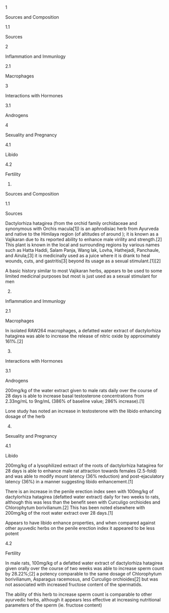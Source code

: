 1

Sources and Composition

1.1

Sources

2

Inflammation and Immunlogy

2.1

Macrophages

3

Interactions with Hormones

3.1

Androgens

4

Sexuality and Pregnancy

4.1

Libido

4.2

Fertility

1.

Sources and Composition

1.1

Sources

Dactylorhiza hatagirea (from the orchid family orchidaceae and synonymous with Orchis macula[1]) is an aphrodisiac herb from Ayurveda and native to the Himilaya region (of altitudes of around ); it is known as a Vajikaran due to its reported ability to enhance male virility and strength.[2] This plant is known in the local and surrounding regions by various names such as Hatta Haddi, Salam Panja, Wang lak, Lovha, Hathejadi, Panchaule, and Airula;[3] it is medicinally used as a juice where it is drank to heal wounds, cuts, and gastritis[3] beyond its usage as a sexual stimulant.[1][2]

A basic history similar to most Vajikaran herbs, appears to be used to some limited medicinal purposes but most is just used as a sexual stimulant for men

2.

Inflammation and Immunlogy

2.1

Macrophages

In isolated RAW264 macrophages, a defatted water extract of dactylorhiza hatagirea was able to increase the release of nitric oxide by approximately 161%.[2]

3.

Interactions with Hormones

3.1

Androgens

200mg/kg of the water extract given to male rats daily over the course of 28 days is able to increase basal testosterone concentrations from 2.33ng/mL to 9ng/mL (386% of baseline value; 286% increase).[1]

Lone study has noted an increase in testosterone with the libido enhancing dosage of the herb

4.

Sexuality and Pregnancy

4.1

Libido

200mg/kg of a lysophilized extract of the roots of dactylorhiza hatagirea for 28 days is able to enhance male rat attraction towards females (2.5-fold) and was able to modify mount latency (36% reduction) and post-ejaculatory latency (36%) in a manner suggesting libido enhancement.[1]

There is an increase in the penile erection index seen with 100mg/kg of dactylorhiza hatagirea (defatted water extract) daily for two weeks to rats, although this was less than the benefit seen with Curculigo orchioides and Chlorophytum borivilianum.[2] This has been noted elsewhere with 200mg/kg of the root water extract over 28 days.[1]

Appears to have libido enhance properties, and when compared against other ayuvedic herbs on the penile erection index it appeared to be less potent

4.2

Fertility

In male rats, 100mg/kg of a defatted water extract of dactylorhiza hatagirea given orally over the course of two weeks was able to increase sperm count by 28.22%;[2] a potency comparable to the same dosage of Chlorophytum borivilianum, Asparagus racemosus, and Curculigo orchioides[2] but was not associated with increased fructose content of the spermatids.

The ability of this herb to increase sperm count is comparable to other ayurvedic herbs, although it appears less effective at increasing nutritional parameters of the sperm (ie. fructose content)

